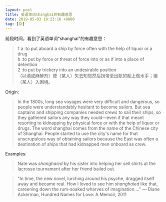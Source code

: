 ```yaml
---
layout: post
title: 英语单词shanghai的有趣意思
date: 2019-05-03 19:23:16 +0800
tag: [杂]
---
```


前段时间，看到了英语单词“shanghai”的有趣意思：
> 1 a :to put aboard a ship by force often with the help of liquor or a drug<br>
b :to put by force or threat of force into or as if into a place of detention<br>
2 :to put by trickery into an undesirable position<br>
（以酒或麻醉剂）使（某人）失去知觉然后拐带至出航的船上做水手；骗（某人）入困境。

Origin:

>In the 1800s, long sea voyages were very difficult and dangerous, so people were understandably hesitant to become sailors. But sea captains and shipping companies needed crews to sail their ships, so they gathered sailors any way they could—even if that meant resorting to kidnapping by physical force or with the help of liquor or drugs. The word shanghai comes from the name of the Chinese city of Shanghai. People started to use the city's name for that unscrupulous way of obtaining sailors because the East was often a destination of ships that had kidnapped men onboard as crew.

Examples:

>Nate was *shanghaied* by his sister into helping her sell shirts at the lacrosse tournament after her friend bailed out.
 
>"In time, the new novel, lurching around his psyche, dragged itself away and became real. How I loved to see him *shanghaied* like that, careening down the rum-soaked wharves of imagination…."
— Diane Ackerman, Hundred Names for Love: A Memoir, 2011